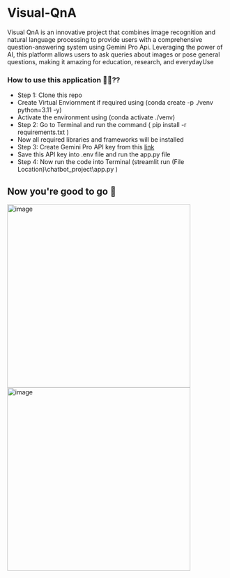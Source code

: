 # Visual-QnA
Visual QnA is an innovative project that combines image recognition and natural language processing to provide users with a comprehensive question-answering system using Gemini Pro Api. Leveraging the power of AI, this platform allows users to ask queries about images or pose general questions, making it amazing for education, research, and everydayUse

### How to use this application 🤔💭??
* Step 1: Clone this repo
* Create Virtual Enviornment if required using (conda create -p ./venv python=3.11 -y)
* Activate the environment using (conda activate ./venv)
* Step 2: Go to Terminal and run the command ( pip install -r requirements.txt )
* Now all required libraries and frameworks will be installed
* Step 3: Create Gemini Pro API key from this [link](https://makersuite.google.com/app/apikey)
* Save this API key into .env file and run the app.py file
* Step 4: Now run the code into Terminal (streamlit run (File Location)\chatbot_project\app.py )

## Now you're good to go 🥳 


<img width="420" alt="image" src="https://github.com/itz-abhay/Visual-QnA/assets/87566721/cfd05d70-fed7-4b3e-b405-a6cf4e5f687d"> <img width="420" alt="image" src="https://github.com/itz-abhay/Visual-QnA/assets/87566721/a7edc429-1b43-4c0c-a573-8f311b747728"> 


